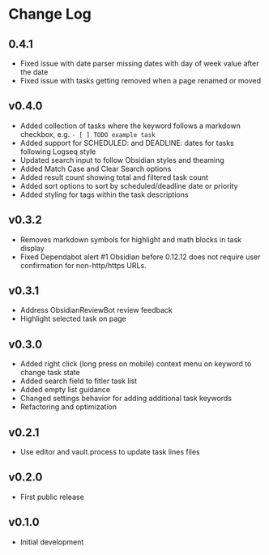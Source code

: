 # Change Log

## 0.4.1

- Fixed issue with date parser missing dates with day of week value after the date
- Fixed issue with tasks getting removed when a page renamed or moved

## v0.4.0

- Added collection of tasks where the keyword follows a markdown checkbox, e.g. `- [ ] TODO example task`
- Added support for SCHEDULED: and DEADLINE: dates for tasks following Logseq style
- Updated search input to follow Obsidian styles and theaming
- Added Match Case and Clear Search options
- Added result count showing total and filtered task count
- Added sort options to sort by scheduled/deadline date or priority
- Added styling for tags within the task descriptions

## v0.3.2

- Removes markdown symbols for highlight and math blocks in task display
- Fixed Dependabot alert #1 Obsidian before 0.12.12 does not require user confirmation for non-http/https URLs.

## v0.3.1

- Address ObsidianReviewBot review feedback
- Highlight selected task on page

## v0.3.0

- Added right click (long press on mobile) context menu on keyword to change task state
- Added search field to fitler task list
- Added empty list guidance
- Changed settings behavior for adding additional task keywords
- Refactoring and optimization

## v0.2.1

- Use editor and vault.process to update task lines files

## v0.2.0

- First public release

## v0.1.0

- Initial development
